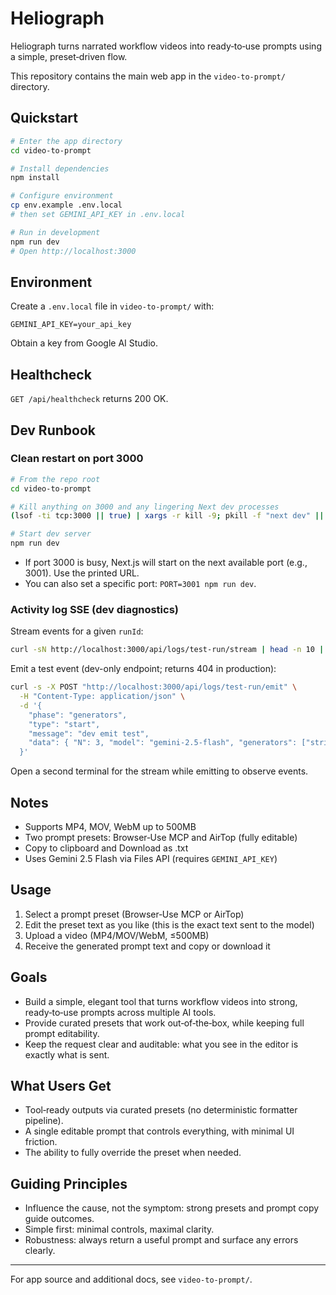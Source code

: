 # Heliograph

Heliograph turns narrated workflow videos into ready‑to‑use prompts using a simple, preset‑driven flow.

This repository contains the main web app in the `video-to-prompt/` directory.

## Quickstart

```bash
# Enter the app directory
cd video-to-prompt

# Install dependencies
npm install

# Configure environment
cp env.example .env.local
# then set GEMINI_API_KEY in .env.local

# Run in development
npm run dev
# Open http://localhost:3000
```

## Environment
Create a `.env.local` file in `video-to-prompt/` with:

```
GEMINI_API_KEY=your_api_key
```

Obtain a key from Google AI Studio.

## Healthcheck

`GET /api/healthcheck` returns 200 OK.

## Dev Runbook

### Clean restart on port 3000

```bash
# From the repo root
cd video-to-prompt

# Kill anything on 3000 and any lingering Next dev processes
(lsof -ti tcp:3000 || true) | xargs -r kill -9; pkill -f "next dev" || true; pkill -f "/node .*next" || true

# Start dev server
npm run dev
```

- If port 3000 is busy, Next.js will start on the next available port (e.g., 3001). Use the printed URL.
- You can also set a specific port: `PORT=3001 npm run dev`.

### Activity log SSE (dev diagnostics)

Stream events for a given `runId`:

```bash
curl -sN http://localhost:3000/api/logs/test-run/stream | head -n 10 | cat
```

Emit a test event (dev-only endpoint; returns 404 in production):

```bash
curl -s -X POST "http://localhost:3000/api/logs/test-run/emit" \
  -H "Content-Type: application/json" \
  -d '{
    "phase": "generators",
    "type": "start",
    "message": "dev emit test",
    "data": { "N": 3, "model": "gemini-2.5-flash", "generators": ["strict", "flex", "shadow"] }
  }'
```

Open a second terminal for the stream while emitting to observe events.

## Notes

- Supports MP4, MOV, WebM up to 500MB
- Two prompt presets: Browser‑Use MCP and AirTop (fully editable)
- Copy to clipboard and Download as .txt
- Uses Gemini 2.5 Flash via Files API (requires `GEMINI_API_KEY`)

## Usage

1) Select a prompt preset (Browser‑Use MCP or AirTop)
2) Edit the preset text as you like (this is the exact text sent to the model)
3) Upload a video (MP4/MOV/WebM, ≤500MB)
4) Receive the generated prompt text and copy or download it

## Goals

- Build a simple, elegant tool that turns workflow videos into strong, ready‑to‑use prompts across multiple AI tools.
- Provide curated presets that work out‑of‑the‑box, while keeping full prompt editability.
- Keep the request clear and auditable: what you see in the editor is exactly what is sent.

## What Users Get

- Tool‑ready outputs via curated presets (no deterministic formatter pipeline).
- A single editable prompt that controls everything, with minimal UI friction.
- The ability to fully override the preset when needed.

## Guiding Principles

- Influence the cause, not the symptom: strong presets and prompt copy guide outcomes.
- Simple first: minimal controls, maximal clarity.
- Robustness: always return a useful prompt and surface any errors clearly.

---

For app source and additional docs, see `video-to-prompt/`.
